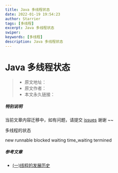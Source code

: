 ```yaml
---
title: Java 多线程状态
date: 2022-01-19 19:54:23
author: Starrier
tags: [多线程]
excerpt: Java 多线程状态
swiper:
keywords: [多线程]
description: Java 多线程状态
---
```


# Java 多线程状态

> * 原文地址：[]()
> * 原文作者：[]()
> * 本文永久链接：[]()

##### **特别说明**

当前文章内容迁移中，如有问题，请提交 [issues](https://github.com/Starrier/starrier.github.io/issues) 谢谢 ~~

多线程的状态

new runnable blocked waiting time_waiting termined


##### 参考文章

- [(一)线程的发展历史](https://segmentfault.com/a/1190000017252672)
